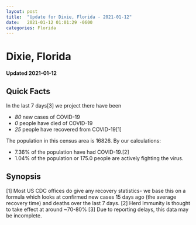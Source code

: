 ```yaml
---
layout: post
title:  "Update for Dixie, Florida - 2021-01-12"
date:   2021-01-12 01:01:29 -0600
categories: Florida
---
```


# Dixie, Florida
#### Updated 2021-01-12

## Quick Facts

In the last 7 days[3] we project there have been
- *80* new cases of COVID-19
- *0* people have died of COVID-19
- *25* people have recovered from COVID-19[1]

The population in this census area is 16826. By our calculations:
- 7.36% of the population have had COVID-19.[2]
- 1.04% of the population or 175.0 people are actively fighting the virus.

## Synopsis




[1] Most US CDC offices do give any recovery statistics- we base this on a formula which looks at confirmed new cases
15 days ago (the average recovery time) and deaths over the last 7 days.
[2] Herd Immunity is thought to take effect at around ~70-80%
[3] Due to reporting delays, this data may be incomplete. 
    